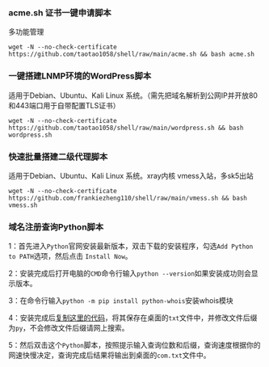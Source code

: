 ###  acme.sh 证书一键申请脚本

多功能管理


```
wget -N --no-check-certificate https://github.com/taotao1058/shell/raw/main/acme.sh && bash acme.sh
```


###  一键搭建LNMP环境的WordPress脚本

适用于Debian、Ubuntu、Kali Linux 系统。（需先把域名解析到公网IP并开放80和443端口用于自带配置TLS证书）

```
wget -N --no-check-certificate https://github.com/taotao1058/shell/raw/main/wordpress.sh && bash wordpress.sh
```


###  快速批量搭建二级代理脚本

适用于Debian、Ubuntu、Kali Linux 系统。xray内核 vmess入站，多sk5出站

```
wget -N --no-check-certificate https://github.com/frankiezheng110/shell/raw/main/vmess.sh && bash vmess.sh
```

### 域名注册查询Python脚本

1：首先进入`Python`官网安装最新版本，双击下载的安装程序，勾选`Add Python to PATH`选项，然后点击 `Install Now`。

2：安装完成后打开电脑的`CMD`命令行输入`python --version`如果安装成功则会显示版本。

3：在命令行输入`python -m pip install python-whois`安装whois模块

4：安装完成后[复制这里的代码](https://github.com/taotao1058/shell/blob/main/com.py)，将其保存在桌面的`txt`文件中，并修改文件后缀为`py`，不会修改文件后缀请网上搜索。

5：然后双击这个`Python`脚本，按照提示输入查询位数和后缀，查询速度根据你的网速快慢决定，查询完成后结果将输出到桌面的`com.txt`文件中。
